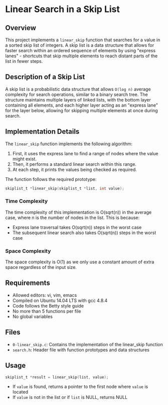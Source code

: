 # Linear Search in a Skip List

## Overview
This project implements a `linear_skip` function that searches for a value in a sorted skip list of integers. A skip list is a data structure that allows for faster search within an ordered sequence of elements by using "express lanes" - shortcuts that skip multiple elements to reach distant parts of the list in fewer steps.

## Description of a Skip List
A skip list is a probabilistic data structure that allows `O(log n)` average complexity for search operations, similar to a binary search tree. The structure maintains multiple layers of linked lists, with the bottom layer containing all elements, and each higher layer acting as an "express lane" for the layer below, allowing for skipping multiple elements at once during search.

## Implementation Details
The `linear_skip` function implements the following algorithm:
1. First, it uses the express lane to find a range of nodes where the value might exist.
2. Then, it performs a standard linear search within this range.
3. At each step, it prints the values being checked as required.

The function follows the required prototype:
```c
skiplist_t *linear_skip(skiplist_t *list, int value);
```

### Time Complexity
The time complexity of this implementation is O(sqrt(n)) in the average case, where n is the number of nodes in the list. This is because:
- Express lane traversal takes O(sqrt(n)) steps in the worst case
- The subsequent linear search also takes O(sqrt(n)) steps in the worst case

### Space Complexity
The space complexity is O(1) as we only use a constant amount of extra space regardless of the input size.

## Requirements
- Allowed editors: vi, vim, emacs
- Compiled on Ubuntu 14.04 LTS with gcc 4.8.4
- Code follows the Betty style guide
- No more than 5 functions per file
- No global variables

## Files
- `0-linear_skip.c`: Contains the implementation of the linear_skip function
- `search.h`: Header file with function prototypes and data structures

## Usage
```c
skiplist_t *result = linear_skip(list, value);
```
- If `value` is found, returns a pointer to the first node where `value` is located
- If `value` is not in the list or if `list` is NULL, returns NULL